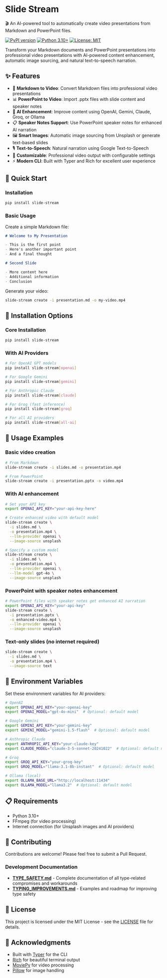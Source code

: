 # Slide Stream

🎬 An AI-powered tool to automatically create video presentations from Markdown and PowerPoint files.

[![PyPI version](https://badge.fury.io/py/slide-stream.svg)](https://badge.fury.io/py/slide-stream)
[![Python 3.10+](https://img.shields.io/badge/python-3.10+-blue.svg)](https://www.python.org/downloads/)
[![License: MIT](https://img.shields.io/badge/License-MIT-yellow.svg)](https://opensource.org/licenses/MIT)

Transform your Markdown documents and PowerPoint presentations into professional video presentations with AI-powered content enhancement, automatic image sourcing, and natural text-to-speech narration.

## ✨ Features

- 📝 **Markdown to Video**: Convert Markdown files into professional video presentations
- 📊 **PowerPoint to Video**: Import .pptx files with slide content and speaker notes
- 🤖 **AI Enhancement**: Improve content using OpenAI, Gemini, Claude, Groq, or Ollama
- 📋 **Speaker Notes Support**: Use PowerPoint speaker notes for enhanced AI narration
- 🖼️ **Smart Images**: Automatic image sourcing from Unsplash or generate text-based slides
- 🎙️ **Text-to-Speech**: Natural narration using Google Text-to-Speech
- 🎨 **Customizable**: Professional video output with configurable settings
- ⚡ **Modern CLI**: Built with Typer and Rich for excellent user experience

## 🚀 Quick Start

### Installation

```bash
pip install slide-stream
```

### Basic Usage

Create a simple Markdown file:

```markdown
# Welcome to My Presentation

- This is the first point
- Here's another important point
- And a final thought

# Second Slide

- More content here
- Additional information
- Conclusion
```

Generate your video:

```bash
slide-stream create -i presentation.md -o my-video.mp4
```

## 🔧 Installation Options

### Core Installation
```bash
pip install slide-stream
```

### With AI Providers
```bash
# For OpenAI GPT models
pip install slide-stream[openai]

# For Google Gemini
pip install slide-stream[gemini]

# For Anthropic Claude
pip install slide-stream[claude]

# For Groq (fast inference)
pip install slide-stream[groq]

# For all AI providers
pip install slide-stream[all-ai]
```

## 🎯 Usage Examples

### Basic video creation
```bash
# From Markdown
slide-stream create -i slides.md -o presentation.mp4

# From PowerPoint
slide-stream create -i presentation.pptx -o video.mp4
```

### With AI enhancement
```bash
# Set your API key
export OPENAI_API_KEY="your-api-key-here"

# Create enhanced video with default model
slide-stream create \
  -i slides.md \
  -o presentation.mp4 \
  --llm-provider openai \
  --image-source unsplash

# Specify a custom model
slide-stream create \
  -i slides.md \
  -o presentation.mp4 \
  --llm-provider openai \
  --llm-model gpt-4o \
  --image-source unsplash
```

### PowerPoint with speaker notes enhancement
```bash
# PowerPoint files with speaker notes get enhanced AI narration
export OPENAI_API_KEY="your-api-key"
slide-stream create \
  -i presentation.pptx \
  -o enhanced-video.mp4 \
  --llm-provider openai \
  --image-source unsplash
```

### Text-only slides (no internet required)
```bash
slide-stream create \
  -i slides.md \
  -o presentation.mp4 \
  --image-source text
```

## 🔑 Environment Variables

Set these environment variables for AI providers:

```bash
# OpenAI
export OPENAI_API_KEY="your-openai-key"
export OPENAI_MODEL="gpt-4o-mini"  # Optional: default model

# Google Gemini
export GEMINI_API_KEY="your-gemini-key"
export GEMINI_MODEL="gemini-1.5-flash"  # Optional: default model

# Anthropic Claude
export ANTHROPIC_API_KEY="your-claude-key"
export CLAUDE_MODEL="claude-3-5-sonnet-20241022"  # Optional: default model

# Groq
export GROQ_API_KEY="your-groq-key"
export GROQ_MODEL="llama-3.1-8b-instant"  # Optional: default model

# Ollama (local)
export OLLAMA_BASE_URL="http://localhost:11434"
export OLLAMA_MODEL="llama3.2"  # Optional: default model
```

## 📋 Requirements

- Python 3.10+
- FFmpeg (for video processing)
- Internet connection (for Unsplash images and AI providers)

## 🤝 Contributing

Contributions are welcome! Please feel free to submit a Pull Request.

### Development Documentation

- **[TYPE_SAFETY.md](TYPE_SAFETY.md)** - Complete documentation of all type-related compromises and workarounds
- **[TYPING_IMPROVEMENTS.md](TYPING_IMPROVEMENTS.md)** - Examples and roadmap for improving type safety

## 📄 License

This project is licensed under the MIT License - see the [LICENSE](LICENSE) file for details.

## 🙏 Acknowledgments

- Built with [Typer](https://typer.tiangolo.com/) for the CLI
- [Rich](https://rich.readthedocs.io/) for beautiful terminal output
- [MoviePy](https://moviepy.readthedocs.io/) for video processing
- [Pillow](https://pillow.readthedocs.io/) for image handling